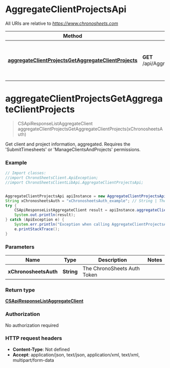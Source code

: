 # AggregateClientProjectsApi

All URIs are relative to *https://www.chronosheets.com*

Method | HTTP request | Description
------------- | ------------- | -------------
[**aggregateClientProjectsGetAggregateClientProjects**](AggregateClientProjectsApi.md#aggregateClientProjectsGetAggregateClientProjects) | **GET** /api/AggregateClientProjects/GetAggregateClientProjects | Get client and project information, aggregated.    Requires the &#39;SubmitTimesheets&#39; or &#39;ManageClientsAndProjects&#39; permissions.


<a name="aggregateClientProjectsGetAggregateClientProjects"></a>
# **aggregateClientProjectsGetAggregateClientProjects**
> CSApiResponseListAggregateClient aggregateClientProjectsGetAggregateClientProjects(xChronosheetsAuth)

Get client and project information, aggregated.    Requires the &#39;SubmitTimesheets&#39; or &#39;ManageClientsAndProjects&#39; permissions.

### Example
```java
// Import classes:
//import ChronoSheetsClient.ApiException;
//import ChronoSheetsClientLibApi.AggregateClientProjectsApi;


AggregateClientProjectsApi apiInstance = new AggregateClientProjectsApi();
String xChronosheetsAuth = "xChronosheetsAuth_example"; // String | The ChronoSheets Auth Token
try {
    CSApiResponseListAggregateClient result = apiInstance.aggregateClientProjectsGetAggregateClientProjects(xChronosheetsAuth);
    System.out.println(result);
} catch (ApiException e) {
    System.err.println("Exception when calling AggregateClientProjectsApi#aggregateClientProjectsGetAggregateClientProjects");
    e.printStackTrace();
}
```

### Parameters

Name | Type | Description  | Notes
------------- | ------------- | ------------- | -------------
 **xChronosheetsAuth** | **String**| The ChronoSheets Auth Token |

### Return type

[**CSApiResponseListAggregateClient**](CSApiResponseListAggregateClient.md)

### Authorization

No authorization required

### HTTP request headers

 - **Content-Type**: Not defined
 - **Accept**: application/json, text/json, application/xml, text/xml, multipart/form-data

